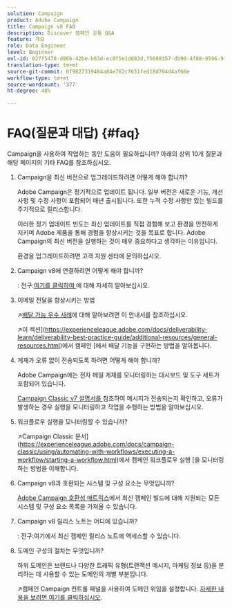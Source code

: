 ```yaml
---
solution: Campaign
product: Adobe Campaign
title: Campaign v8 FAQ
description: Discover 캠페인 공통 Q&A
feature: 개요
role: Data Engineer
level: Beginner
exl-id: 027f5478-d86b-42be-b63d-ec8f5e1dd83d,f5688357-db90-4f88-9596-91e9d0a20d75
translation-type: tm+mt
source-git-commit: 0f9827319484a84e762cf651fed18d704d4af66e
workflow-type: tm+mt
source-wordcount: '377'
ht-degree: 48%

---
```


# FAQ(질문과 대답) {#faq}

Campaign을 사용하여 작업하는 동안 도움이 필요하십니까? 아래의 상위 10개 질문과 해당 페이지의 기타 FAQ를 참조하십시오.

1. Campaign을 최신 버전으로 업그레이드하려면 어떻게 해야 합니까?

   Adobe Campaign은 정기적으로 업데이트 됩니다. 일부 버전은 새로운 기능, 개선 사항 및 수정 사항이 포함되어 매년 출시됩니다. 또한 누적 수정 사항만 있는 빌드를 주기적으로 릴리스합니다.

   이러한 정기 업데이트 빈도는 최신 업데이트를 직접 경험해 보고 환경을 안전하게 지키며 Adobe 제품을 통해 경험을 향상시키는 것을 목표로 합니다. Adobe Campaign의 최신 버전을 실행하는 것이 매우 중요하다고 생각하는 이유입니다.

   환경을 업그레이드하려면 고객 지원 센터에 문의하십시오.

1. Campaign v8에 연결하려면 어떻게 해야 합니까?

   : 전구:[여기를 클릭하여 ](connect.md)에 대해 자세히 알아보십시오.

1. 이메일 전달을 향상시키는 방법

   :arrow_upper_right:[배달 가능 우수 사례](https://experienceleague.adobe.com/docs/deliverability-learn/deliverability-best-practice-guide/introduction.html?lang=ko)에 대해 알아보려면 이 안내서를 참조하십시오.

   :arrow_upper_right:이 섹션](https://experienceleague.adobe.com/docs/deliverability-learn/deliverability-best-practice-guide/additional-resources/general-resources.html)에서 캠페인 [에서 배달 기능을 구현하는 방법을 알아봅니다.

1. 게재가 오류 없이 전송되도록 하려면 어떻게 해야 합니까?

   Adobe Campaign에는 전자 메일 게재를 모니터링하는 대시보드 및 도구 세트가 포함되어 있습니다.

   [Campaign Classic v7 설명서를 ](https://experienceleague.adobe.com/docs/campaign-classic/using/sending-messages/monitoring-deliveries/about-delivery-monitoring.html) 참조하여 메시지가 전송되는지 확인하고, 오류가 발생하는 경우 실행을 모니터링하고 작업을 수행하는 방법을 알아보십시오.

1. 워크플로우 실행을 모니터링할 수 있습니까?

   :arrow_upper_right:Campaign Classic 문서](https://experienceleague.adobe.com/docs/campaign-classic/using/automating-with-workflows/executing-a-workflow/starting-a-workflow.html)에서 캠페인 워크플로우 실행 [을 모니터링하는 방법을 이해합니다.

1. Campaign v8과 호환되는 시스템 및 구성 요소는 무엇입니까?

   [Adobe Campaign 호환성 매트릭스](compatibility-matrix.md)에서 최신 캠페인 빌드에 대해 지원되는 모든 시스템 및 구성 요소 목록을 가져올 수 있습니다.

1. Campaign v8 릴리스 노트는 어디에 있습니까?

   : 전구:여기에서 최신 캠페인 릴리스 노트에 액세스할 수 있습니다.

1. 도메인 구성의 절차는 무엇입니까?

   하위 도메인은 브랜드나 다양한 트래픽 유형(트랜잭션 메시지, 마케팅 정보 등)을 분리하는 데 사용할 수 있는 도메인의 개별 부분입니다.

   :arrow_upper_right:캠페인 Campaign 컨트롤 패널을 사용하여 도메인 위임을 설정합니다. [자세한 내용을 보려면 여기를 클릭하십시오](https://experienceleague.adobe.com/docs/control-panel/using/subdomains-and-certificates/subdomains-branding.html).
